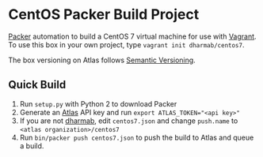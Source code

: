# CentOS Packer Build Project

[Packer](https://packer.io) automation to build a CentOS 7 virtual machine for use with [Vagrant](https://vagrantup.com). To use this box in your own project, type `vagrant init dharmab/centos7`.

The box versioning on Atlas follows [Semantic Versioning](http://semver.org).

## Quick Build

1. Run `setup.py` with Python 2 to download Packer
1. Generate an [Atlas](https://atlas.hashicorp.com) API key and run `export ATLAS_TOKEN="<api key>"` 
1. If you are not [dharmab](http://www.dharmab.com), edit `centos7.json` and change `push.name` to `<atlas organization>/centos7`
1. Run `bin/packer push centos7.json` to push the build to Atlas and queue a build.

